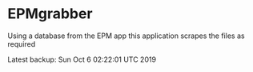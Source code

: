 # EPMgrabber
Using a database from the EPM app this application scrapes the files as required


Latest backup: Sun Oct 6 02:22:01 UTC 2019
